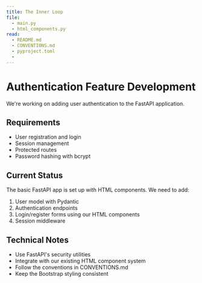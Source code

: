 ```yaml
---
title: The Inner Loop
file:
  - main.py
  - html_components.py
read:
  - README.md
  - CONVENTIONS.md
  - pyproject.toml
  - 
---
```


# Authentication Feature Development

We're working on adding user authentication to the FastAPI application.

## Requirements
- User registration and login
- Session management
- Protected routes
- Password hashing with bcrypt

## Current Status
The basic FastAPI app is set up with HTML components. We need to add:
1. User model with Pydantic
2. Authentication endpoints
3. Login/register forms using our HTML components
4. Session middleware

## Technical Notes
- Use FastAPI's security utilities
- Integrate with our existing HTML component system
- Follow the conventions in CONVENTIONS.md
- Keep the Bootstrap styling consistent
